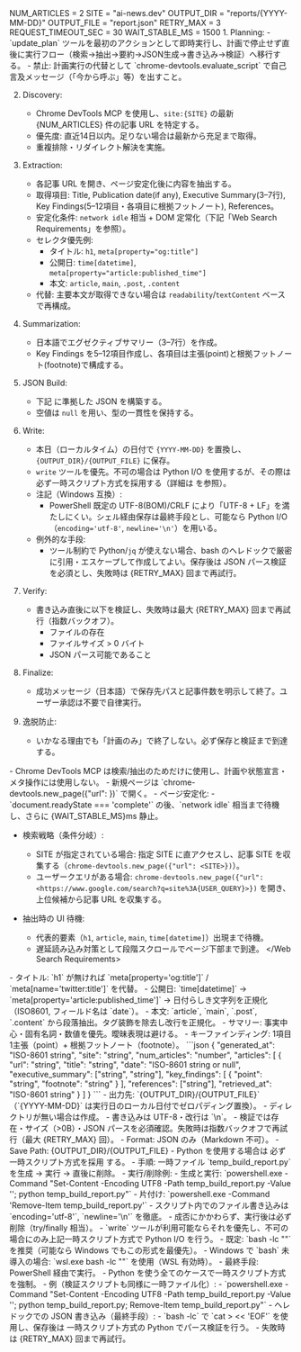 ﻿<Variables>
NUM_ARTICLES = 2
SITE = "ai-news.dev"
OUTPUT_DIR = "reports/{YYYY-MM-DD}"
OUTPUT_FILE = "report.json"
RETRY_MAX = 3
REQUEST_TIMEOUT_SEC = 30
WAIT_STABLE_MS = 1500
</Variables>

<Instructions>
1. Planning:
   - `update_plan` ツールを最初のアクションとして即時実行し、計画で停止せず直後に実行フロー（検索→抽出→要約→JSON生成→書き込み→検証）へ移行する。
   - 禁止: 計画実行の代替として `chrome-devtools.evaluate_script` で自己言及メッセージ（「今から呼ぶ」等）を出すこと。

2. Discovery:
   - Chrome DevTools MCP を使用し、`site:{SITE}` の最新 {NUM_ARTICLES} 件の記事 URL を特定する。
   - 優先度: 直近14日以内。足りない場合は最新から充足まで取得。
   - 重複排除・リダイレクト解決を実施。

3. Extraction:
   - 各記事 URL を開き、ページ安定化後に内容を抽出する。
   - 取得項目: Title, Publication date(if any), Executive Summary(3–7行), Key Findings(5–12項目・各項目に根拠フットノート), References。
   - 安定化条件: `network idle` 相当 + DOM 定常化（下記「Web Search Requirements」を参照）。
   - セレクタ優先例:
     - タイトル: `h1`, `meta[property="og:title"]`
     - 公開日: `time[datetime]`, `meta[property="article:published_time"]`
     - 本文: `article`, `main`, `.post`, `.content`
   - 代替: 主要本文が取得できない場合は `readability`/`textContent` ベースで再構成。

4. Summarization:
   - 日本語でエグゼクティブサマリー（3–7行）を作成。
   - Key Findings を5–12項目作成し、各項目は主張(point)と根拠フットノート(footnote)で構成する。

5. JSON Build:
   - 下記 <JSON Schema> に準拠した JSON を構築する。
   - 空値は `null` を用い、型の一貫性を保持する。

6. Write:
   - 本日（ローカルタイム）の日付で `{YYYY-MM-DD}` を置換し、`{OUTPUT_DIR}/{OUTPUT_FILE}` に保存。
   - `write` ツールを優先。不可の場合は Python I/O を使用するが、その際は必ず一時スクリプト方式を採用する（詳細は <Runtime> を参照）。
   - 注記（Windows 互換）:
     - PowerShell 既定の UTF-8(BOM)/CRLF により「UTF-8 + LF」を満たしにくい。シェル経由保存は最終手段とし、可能なら Python I/O（`encoding='utf-8'`, `newline='\n'`）を用いる。
   - 例外的な手段:
     - ツール制約で Python/`jq` が使えない場合、bash のヘレドックで厳密に引用・エスケープして作成してよい。保存後は JSON パース検証を必須とし、失敗時は {RETRY_MAX} 回まで再試行。

7. Verify:
   - 書き込み直後に以下を検証し、失敗時は最大 {RETRY_MAX} 回まで再試行（指数バックオフ）。
     - ファイルの存在
     - ファイルサイズ > 0 バイト
     - JSON パース可能であること

8. Finalize:
   - 成功メッセージ（日本語）で保存先パスと記事件数を明示して終了。ユーザー承認は不要で自律実行。

9. 逸脱防止:
   - いかなる理由でも「計画のみ」で終了しない。必ず保存と検証まで到達する。
</Instructions>

<Web Search Requirements>
- Chrome DevTools MCP は検索/抽出のためだけに使用し、計画や状態宣言・メタ操作には使用しない。
- 新規ページは `chrome-devtools.new_page({"url": <URL>})` で開く。
- ページ安定化:
  - `document.readyState === 'complete'` の後、`network idle` 相当まで待機し、さらに {WAIT_STABLE_MS}ms 静止。

- 検索戦略（条件分岐）:
  - SITE が指定されている場合: 指定 SITE に直アクセスし、記事 SITE を収集する（`chrome-devtools.new_page({"url": <SITE>})`）。
  - ユーザークエリがある場合: `chrome-devtools.new_page({"url": <https://www.google.com/search?q=site%3A{USER_QUERY}>})` を開き、上位候補から記事 URL を収集する。

- 抽出時の UI 待機:
  - 代表的要素（`h1`, `article`, `main`, `time[datetime]`）出現まで待機。
  - 遅延読み込み対策として段階スクロールでページ下部まで到達。
</Web Search Requirements>

<Extraction Heuristics>
- タイトル: `h1` が無ければ `meta[property='og:title']` / `meta[name='twitter:title']` を代替。
- 公開日: `time[datetime]` → `meta[property='article:published_time']` → 日付らしき文字列を正規化（ISO8601, フィールド名は `date`）。
- 本文: `article`, `main`, `.post`, `.content` から段落抽出。タグ装飾を除去し改行を正規化。
- サマリー: 事実中心・固有名詞・数値を優先。曖昧表現は避ける。
- キーファインディング: 1項目1主張（point）+ 根拠フットノート（footnote）。
</Extraction Heuristics>

<JSON Schema>
```json
{
  "generated_at": "ISO-8601 string",
  "site": "string",
  "num_articles": "number",
  "articles": [
    {
      "url": "string",
      "title": "string",
      "date": "ISO-8601 string or null",
      "executive_summary": ["string", "string"],
      "key_findings": [
        {
          "point": "string",
          "footnote": "string"
        }
      ],
      "references": ["string"],
      "retrieved_at": "ISO-8601 string"
    }
  ]
}
```
</JSON Schema>

<Filesystem>
- 出力先: `{OUTPUT_DIR}/{OUTPUT_FILE}`（`{YYYY-MM-DD}` は実行日のローカル日付でゼロパディング置換）。
- ディレクトリが無い場合は作成。
- 書き込みは UTF-8・改行は `\n`。
- 検証では存在・サイズ（>0B）・JSON パースを必須確認。失敗時は指数バックオフで再試行（最大 {RETRY_MAX} 回）。
</Filesystem>

<Output Constraints>
- Format: JSON のみ（Markdown 不可）。
- Save Path: {OUTPUT_DIR}/{OUTPUT_FILE}
</Output Constraints>

<Runtime>
- Python を使用する場合は 必ず一時スクリプト方式を採用 する。
  - 手順: 一時ファイル `temp_build_report.py` を生成 → 実行 → 直後に削除。
  - 実行/削除例:
    - 生成と実行: `powershell.exe -Command "Set-Content -Encoding UTF8 -Path temp_build_report.py -Value '<PYCODE>'; python temp_build_report.py"`
    - 片付け: `powershell.exe -Command 'Remove-Item temp_build_report.py'`
  - スクリプト内でのファイル書き込みは `encoding='utf-8'`, `newline='\n'` を徹底。
  - 成否にかかわらず、実行後は必ず削除（try/finally 相当）。
- `write` ツールが利用可能ならそれを優先し、不可の場合にのみ上記一時スクリプト方式で Python I/O を行う。
</Runtime>

<Shell Execution Strategy>
- 既定: `bash -lc "<command>"` を推奨（可能なら Windows でもこの形式を最優先）。
- Windows で `bash` 未導入の場合: `wsl.exe bash -lc "<command>"` を使用（WSL 有効時）。
- 最終手段: PowerShell 経由で実行。
  - Python を使う全てのケースで一時スクリプト方式を強制。
  - 例（検証スクリプトも同様に一時ファイル化）:
    - `powershell.exe -Command "Set-Content -Encoding UTF8 -Path temp_build_report.py -Value '<PYCODE_FOR_VERIFY>'; python temp_build_report.py; Remove-Item temp_build_report.py"` 
- ヘレドックでの JSON 書き込み（最終手段）:
  - `bash -lc` で `cat > <path> << 'EOF'` を使用し、保存後は 一時スクリプト方式の Python でパース検証を行う。
  - 失敗時は {RETRY_MAX} 回まで再試行。
</Shell Execution Strategy>